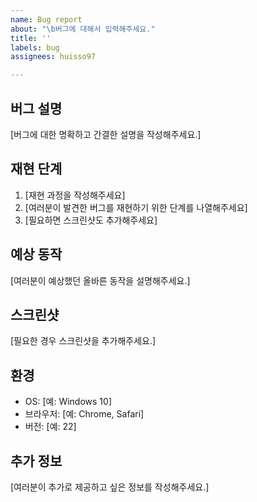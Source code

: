 ```yaml
---
name: Bug report
about: "\b버그에 대해서 입력해주세요."
title: ''
labels: bug
assignees: huisso97

---
```


## 버그 설명

[버그에 대한 명확하고 간결한 설명을 작성해주세요.]

## 재현 단계

1. [재현 과정을 작성해주세요]
2. [여러분이 발견한 버그를 재현하기 위한 단계를 나열해주세요]
3. [필요하면 스크린샷도 추가해주세요]

## 예상 동작

[여러분이 예상했던 올바른 동작을 설명해주세요.]

## 스크린샷

[필요한 경우 스크린샷을 추가해주세요.]

## 환경

- OS: [예: Windows 10]
- 브라우저: [예: Chrome, Safari]
- 버전: [예: 22]

## 추가 정보

[여러분이 추가로 제공하고 싶은 정보를 작성해주세요.]
